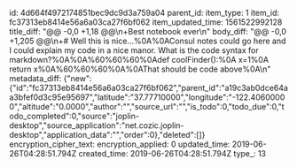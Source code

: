 id: 4d664f4972174851bec9dc9d3a759a04
parent_id: 
item_type: 1
item_id: fc37313eb8414e56a6a03ca27f6bf062
item_updated_time: 1561522992128
title_diff: "@@ -0,0 +1,18 @@\n+Best notebook ever\n"
body_diff: "@@ -0,0 +1,205 @@\n+# Well this is nice...%0A%0AConsul notes could go here and I could explain my code in a nice manor. What is the code syntax for markdown?%0A%0A%60%60%60%0Adef coolFinder():%0A  x=1%0A  return x%0A%60%60%60%0A%0AThat should be code above%0A\n"
metadata_diff: {"new":{"id":"fc37313eb8414e56a6a03ca27f6bf062","parent_id":"a19c3ab0dce64aa3bfef0d3c95e95697","latitude":"37.77710000","longitude":"-122.40600000","altitude":"0.0000","author":"","source_url":"","is_todo":0,"todo_due":0,"todo_completed":0,"source":"joplin-desktop","source_application":"net.cozic.joplin-desktop","application_data":"","order":0},"deleted":[]}
encryption_cipher_text: 
encryption_applied: 0
updated_time: 2019-06-26T04:28:51.794Z
created_time: 2019-06-26T04:28:51.794Z
type_: 13
